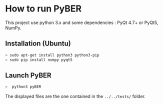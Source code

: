 # How to run PyBER
This project use python 3.x and some dependencies : PyQt 4.7+ or PyQt5, NumPy.

## Installation (Ubuntu)
```bash
> sudo apt-get install python3 python3-pip
> sudo pip install numpy pyqt5
```

## Launch PyBER
```bash
>  python3 pyBER
```
The displayed files are the one contained in the `../../tests/` folder.